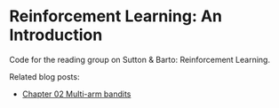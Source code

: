 # Reinforcement Learning: An Introduction

Code for the reading group on Sutton &amp; Barto: Reinforcement Learning.

Related blog posts:
* [Chapter 02 Multi-arm bandits](http://www.adliska.com/2016/05/15/reinforcement-learning-sutton-barto-chapter-2-multi-arm-bandits-exploration-exploitation-code.html)
